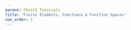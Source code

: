 ```yaml
---
parent: FEniCS Tutorials
title: "Finite Elements, Functions & Function Spaces"
nav_order: 1
---
```


